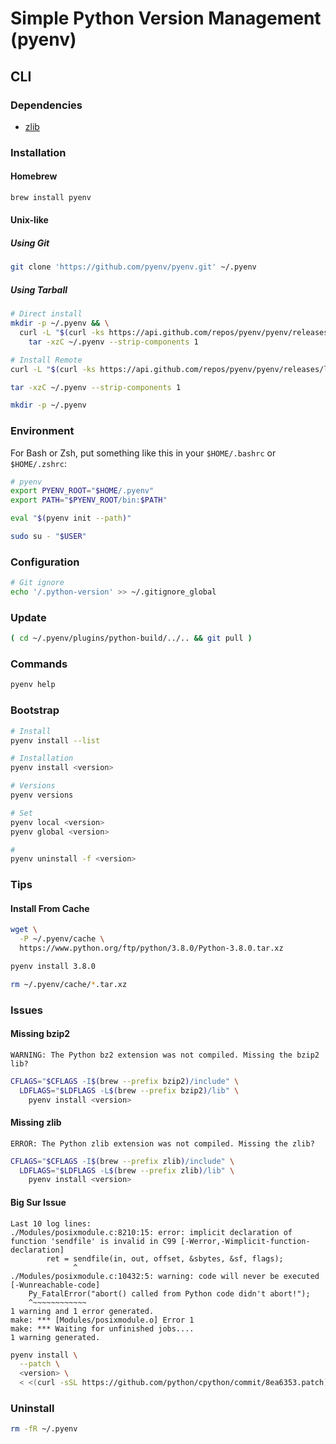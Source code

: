 # Simple Python Version Management (pyenv)

## CLI

### Dependencies

- [zlib](/zlib.md)

<!-- #### Homebrew

```sh
# macOS Mojave before
sudo installer -pkg /Library/Developer/CommandLineTools/Packages/macOS_SDK_headers_for_macOS_10.*.pkg -target /

brew install \
  autoconf \
  pkg-config \
  openssl \
  readline \
  bzip2
``` -->

<!-- #### APT

```sh
sudo apt update
sudo apt -y install git curl tar gzip make g++ libffi-dev libssl-dev libbz2-dev libreadline-dev libsqlite3-dev
``` -->

<!-- #### YUM

```sh
yum check-update
sudo yum -y install git curl tar gzip make gcc-c++ libffi-devel openssl-devel bzip2-devel readline-devel sqlite-devel
``` -->

<!-- #### Zypper

```sh
sudo zypper refresh
sudo zypper install -y git-core curl tar gzip make gcc-c++ libffi-devel libopenssl-devel libbz2-devel readline-devel sqlite3-devel
``` -->

### Installation

#### Homebrew

```sh
brew install pyenv
```

#### Unix-like

##### Using Git

```sh
git clone 'https://github.com/pyenv/pyenv.git' ~/.pyenv
```

##### Using Tarball

```sh
# Direct install
mkdir -p ~/.pyenv && \
  curl -L "$(curl -ks https://api.github.com/repos/pyenv/pyenv/releases/latest | grep tarball_url | cut -d '"' -f 4)" | \
    tar -xzC ~/.pyenv --strip-components 1

# Install Remote
curl -L "$(curl -ks https://api.github.com/repos/pyenv/pyenv/releases/latest | grep tarball_url | cut -d '"' -f 4)"

tar -xzC ~/.pyenv --strip-components 1

mkdir -p ~/.pyenv
```

### Environment

For Bash or Zsh, put something like this in your `$HOME/.bashrc` or `$HOME/.zshrc`:

```sh
# pyenv
export PYENV_ROOT="$HOME/.pyenv"
export PATH="$PYENV_ROOT/bin:$PATH"

eval "$(pyenv init --path)"
```

```sh
sudo su - "$USER"
```

### Configuration

```sh
# Git ignore
echo '/.python-version' >> ~/.gitignore_global
```

### Update

```sh
( cd ~/.pyenv/plugins/python-build/../.. && git pull )
```

### Commands

```sh
pyenv help
```

### Bootstrap

```sh
# Install
pyenv install --list

# Installation
pyenv install <version>

# Versions
pyenv versions

# Set
pyenv local <version>
pyenv global <version>

#
pyenv uninstall -f <version>
```

### Tips

#### Install From Cache

```sh
wget \
  -P ~/.pyenv/cache \
  https://www.python.org/ftp/python/3.8.0/Python-3.8.0.tar.xz

pyenv install 3.8.0

rm ~/.pyenv/cache/*.tar.xz
```

### Issues

<!-- ####

```sh
# Darwin
PYTHON_CONFIGURE_OPTS='--with-system-expat' \
  CFLAGS="-I$(brew --prefix openssl)/include -I$(brew --prefix readline)/include -I$(xcrun --show-sdk-path)/usr/include" \
  LDFLAGS="-L$(brew --prefix openssl)/lib -L$(brew --prefix readline)/lib" \
  pyenv install <version>
``` -->

#### Missing bzip2

```log
WARNING: The Python bz2 extension was not compiled. Missing the bzip2 lib?
```

```sh
CFLAGS="$CFLAGS -I$(brew --prefix bzip2)/include" \
  LDFLAGS="$LDFLAGS -L$(brew --prefix bzip2)/lib" \
    pyenv install <version>
```

#### Missing zlib

```log
ERROR: The Python zlib extension was not compiled. Missing the zlib?
```

```sh
CFLAGS="$CFLAGS -I$(brew --prefix zlib)/include" \
  LDFLAGS="$LDFLAGS -L$(brew --prefix zlib)/lib" \
    pyenv install <version>
```

#### Big Sur Issue

```log
Last 10 log lines:
./Modules/posixmodule.c:8210:15: error: implicit declaration of function 'sendfile' is invalid in C99 [-Werror,-Wimplicit-function-declaration]
        ret = sendfile(in, out, offset, &sbytes, &sf, flags);
              ^
./Modules/posixmodule.c:10432:5: warning: code will never be executed [-Wunreachable-code]
    Py_FatalError("abort() called from Python code didn't abort!");
    ^~~~~~~~~~~~~
1 warning and 1 error generated.
make: *** [Modules/posixmodule.o] Error 1
make: *** Waiting for unfinished jobs....
1 warning generated.
```

```sh
pyenv install \
  --patch \
  <version> \
  < <(curl -sSL https://github.com/python/cpython/commit/8ea6353.patch)
```

### Uninstall

```sh
rm -fR ~/.pyenv
```
